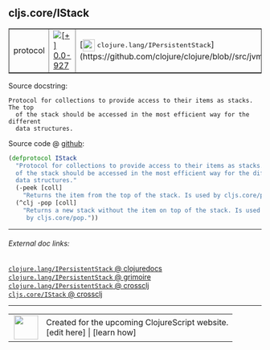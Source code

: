 ## cljs.core/IStack



 <table border="1">
<tr>
<td>protocol</td>
<td><a href="https://github.com/cljsinfo/cljs-api-docs/tree/0.0-927"><img valign="middle" alt="[+] 0.0-927" title="Added in 0.0-927" src="https://img.shields.io/badge/+-0.0--927-lightgrey.svg"></a> </td>
<td>
[<img height="24px" valign="middle" src="http://i.imgur.com/1GjPKvB.png"> <samp>clojure.lang/IPersistentStack</samp>](https://github.com/clojure/clojure/blob//src/jvm/clojure/lang/IPersistentStack.java)
</td>
</tr>
</table>







Source docstring:

```
Protocol for collections to provide access to their items as stacks. The top
  of the stack should be accessed in the most efficient way for the different
  data structures.
```


Source code @ [github](https://github.com/clojure/clojurescript/blob/r3148/src/cljs/cljs/core.cljs#L424-L432):

```clj
(defprotocol IStack
  "Protocol for collections to provide access to their items as stacks. The top
  of the stack should be accessed in the most efficient way for the different
  data structures."
  (-peek [coll]
    "Returns the item from the top of the stack. Is used by cljs.core/peek.")
  (^clj -pop [coll]
    "Returns a new stack without the item on top of the stack. Is used
     by cljs.core/pop."))
```

<!--
Repo - tag - source tree - lines:

 <pre>
clojurescript @ r3148
└── src
    └── cljs
        └── cljs
            └── <ins>[core.cljs:424-432](https://github.com/clojure/clojurescript/blob/r3148/src/cljs/cljs/core.cljs#L424-L432)</ins>
</pre>

-->

---



###### External doc links:

[`clojure.lang/IPersistentStack` @ clojuredocs](http://clojuredocs.org/clojure.lang/IPersistentStack)<br>
[`clojure.lang/IPersistentStack` @ grimoire](http://conj.io/store/v1/org.clojure/clojure/1.7.0-beta3/clj/clojure.lang/IPersistentStack/)<br>
[`clojure.lang/IPersistentStack` @ crossclj](http://crossclj.info/fun/clojure.lang/IPersistentStack.html)<br>
[`cljs.core/IStack` @ crossclj](http://crossclj.info/fun/cljs.core.cljs/IStack.html)<br>

---

 <table>
<tr><td>
<img valign="middle" align="right" width="48px" src="http://i.imgur.com/Hi20huC.png">
</td><td>
Created for the upcoming ClojureScript website.<br>
[edit here] | [learn how]
</td></tr></table>

[edit here]:https://github.com/cljsinfo/cljs-api-docs/blob/master/cljsdoc/cljs.core/IStack.cljsdoc
[learn how]:https://github.com/cljsinfo/cljs-api-docs/wiki/cljsdoc-files

<!--

This information was too distracting to show to readers, but I'll leave it
commented here since it is helpful to:

- pretty-print the data used to generate this document
- and show how to retrieve that data



The API data for this symbol:

```clj
{:ns "cljs.core",
 :name "IStack",
 :history [["+" "0.0-927"]],
 :type "protocol",
 :full-name-encode "cljs.core/IStack",
 :source {:code "(defprotocol IStack\n  \"Protocol for collections to provide access to their items as stacks. The top\n  of the stack should be accessed in the most efficient way for the different\n  data structures.\"\n  (-peek [coll]\n    \"Returns the item from the top of the stack. Is used by cljs.core/peek.\")\n  (^clj -pop [coll]\n    \"Returns a new stack without the item on top of the stack. Is used\n     by cljs.core/pop.\"))",
          :title "Source code",
          :repo "clojurescript",
          :tag "r3148",
          :filename "src/cljs/cljs/core.cljs",
          :lines [424 432]},
 :methods [{:name "-peek",
            :signature ["[coll]"],
            :docstring "Returns the item from the top of the stack. Is used by cljs.core/peek."}
           {:name "-pop",
            :signature ["[coll]"],
            :docstring "Returns a new stack without the item on top of the stack. Is used\n     by cljs.core/pop."}],
 :full-name "cljs.core/IStack",
 :clj-symbol "clojure.lang/IPersistentStack",
 :docstring "Protocol for collections to provide access to their items as stacks. The top\n  of the stack should be accessed in the most efficient way for the different\n  data structures."}

```

Retrieve the API data for this symbol:

```clj
;; from Clojure REPL
(require '[clojure.edn :as edn])
(-> (slurp "https://raw.githubusercontent.com/cljsinfo/cljs-api-docs/catalog/cljs-api.edn")
    (edn/read-string)
    (get-in [:symbols "cljs.core/IStack"]))
```

-->
